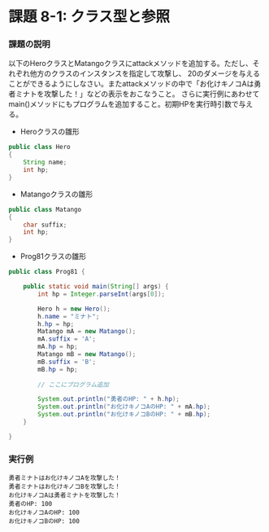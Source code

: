 # 課題 8-1: クラス型と参照

### 課題の説明
以下のHeroクラスとMatangoクラスにattackメソッドを追加する。ただし、それぞれ他方のクラスのインスタンスを指定して攻撃し、
20のダメージを与えることができるようにしなさい。またattackメソッドの中で「お化けキノコAは勇者ミナトを攻撃した！」などの表示をおこなうこと。
さらに実行例にあわせてmain()メソッドにもプログラムを追加すること。初期HPを実行時引数で与える。

- Heroクラスの雛形
```java
public class Hero
{
    String name;
    int hp;
}
```

- Matangoクラスの雛形
```java
public class Matango
{
    char suffix;
    int hp;
}
```

- Prog81クラスの雛形
```java
public class Prog81 {

    public static void main(String[] args) {
        int hp = Integer.parseInt(args[0]);

        Hero h = new Hero();
        h.name = "ミナト";
        h.hp = hp;
        Matango mA = new Matango();
        mA.suffix = 'A';
        mA.hp = hp;
        Matango mB = new Matango();
        mB.suffix = 'B';
        mB.hp = hp;
        
        // ここにプログラム追加

        System.out.println("勇者のHP: " + h.hp);
        System.out.println("お化けキノコAのHP: " + mA.hp);
        System.out.println("お化けキノコBのHP: " + mB.hp);
    }

}
```

### 実行例
```
勇者ミナトはお化けキノコAを攻撃した！
勇者ミナトはお化けキノコBを攻撃した！
お化けキノコAは勇者ミナトを攻撃した！
勇者のHP: 100
お化けキノコAのHP: 100
お化けキノコBのHP: 100
```